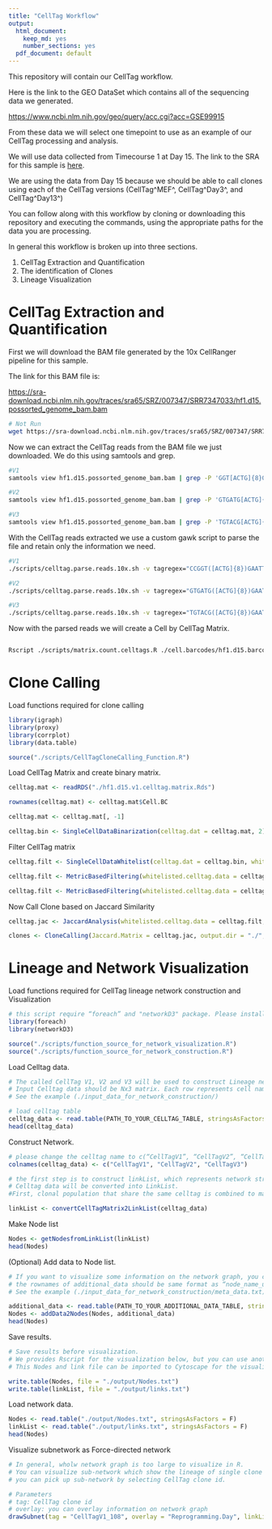 ```yaml
---
title: "CellTag Workflow"
output:
  html_document: 
    keep_md: yes
    number_sections: yes
  pdf_document: default
---
```


This repository will contain our CellTag workflow.

Here is the link to the GEO DataSet which contains all of the sequencing data we generated.

https://www.ncbi.nlm.nih.gov/geo/query/acc.cgi?acc=GSE99915

From these data we will select one timepoint to use as an example of our CellTag processing and analysis.

We will use data collected from Timecourse 1 at Day 15. The link to the SRA for this sample is [here](https://trace.ncbi.nlm.nih.gov/Traces/sra/?run=SRR7347033).

We are using the data from Day 15 because we should be able to call clones using each of the CellTag versions (CellTag^MEF^, CellTag^Day3^, and CellTag^Day13^)

You can follow along with this workflow by cloning or downloading this repository and executing the commands, using the appropriate paths for the data you are processing.

In general this workflow is broken up into three sections.

1. CellTag Extraction and Quantification
2. The identification of Clones
3. Lineage Visualization

# CellTag Extraction and Quantification

First we will download the BAM file generated by the 10x CellRanger pipeline for this sample.

The link for this BAM file is:

https://sra-download.ncbi.nlm.nih.gov/traces/sra65/SRZ/007347/SRR7347033/hf1.d15.possorted_genome_bam.bam


```bash
# Not Run
wget https://sra-download.ncbi.nlm.nih.gov/traces/sra65/SRZ/007347/SRR7347033/hf1.d15.possorted_genome_bam.bam

```

Now we can extract the CellTag reads from the BAM file we just downloaded. We do this using samtools and grep.


```bash
#V1
samtools view hf1.d15.possorted_genome_bam.bam | grep -P 'GGT[ACTG]{8}GAATTC' > v1.celltag.reads.out

#V2
samtools view hf1.d15.possorted_genome_bam.bam | grep -P 'GTGATG[ACTG]{8}GAATTC' > v2.celltag.reads.out

#V3
samtools view hf1.d15.possorted_genome_bam.bam | grep -P 'TGTACG[ACTG]{8}GAATTC' > v3.celltag.reads.out

```

With the CellTag reads extracted we use a custom gawk script to parse the file and retain only the information we need.


```bash
#V1
./scripts/celltag.parse.reads.10x.sh -v tagregex="CCGGT([ACTG]{8})GAATTC" v1.celltag.reads.out > v1.celltag.parsed.tsv

#V2
./scripts/celltag.parse.reads.10x.sh -v tagregex="GTGATG([ACTG]{8})GAATTC" v2.celltag.reads.out > v2.celltag.parsed.tsv

#V3
./scripts/celltag.parse.reads.10x.sh -v tagregex="TGTACG([ACTG]{8})GAATTC" v3.celltag.reads.out > v3.celltag.parsed.tsv

```

Now with the parsed reads we will create a Cell by CellTag Matrix.


```bash

Rscript ./scripts/matrix.count.celltags.R ./cell.barcodes/hf1.d15.barcodes.tsv v1.celltag.parsed.tsv hf1.d15.v1

```


# Clone Calling

Load functions required for clone calling


```r
library(igraph)
library(proxy)
library(corrplot)
library(data.table)

source("./scripts/CellTagCloneCalling_Function.R")
```


Load CellTag Matrix and create binary matrix.



```r
celltag.mat <- readRDS("./hf1.d15.v1.celltag.matrix.Rds")

rownames(celltag.mat) <- celltag.mat$Cell.BC

celltag.mat <- celltag.mat[, -1]

celltag.bin <- SingleCellDataBinarization(celltag.dat = celltag.mat, 2)
```


Filter CellTag matrix


```r
celltag.filt <- SingleCellDataWhitelist(celltag.dat = celltag.bin, whitels.cell.tag.file = "whitelist/V1.CellTag.Whitelist.csv")

celltag.filt <- MetricBasedFiltering(whitelisted.celltag.data = celltag.filt, cutoff = 20, comparison = "less")

celltag.filt <- MetricBasedFiltering(whitelisted.celltag.data = celltag.filt, cutoff = 2, comparison = "greater")
```


Now Call Clone based on Jaccard Similarity


```r
celltag.jac <- JaccardAnalysis(whitelisted.celltag.data = celltag.filt, plot.corr = FALSE)

clones <- CloneCalling(Jaccard.Matrix = celltag.jac, output.dir = "./", output.filename = "hf1.d15.v1.clones.csv", correlation.cutoff = 0.7)
```


# Lineage and Network Visualization

Load functions required for CellTag lineage network construction and Visualization

```r
# this script require “foreach” and "networkD3" package. Please install them beforehand.
library(foreach)
library(networkD3)

source("./scripts/function_source_for_network_visualization.R")
source("./scripts/function_source_for_network_construction.R")
```

Load Celltag data.

```r
# The called CellTag V1, V2 and V3 will be used to construct Lineage network graph.
# Input Celltag data should be Nx3 matrix. Each row represents cell name (cell barcode) and each column represents Celltag name.
# See the example (./input_data_for_network_construction/)

# load celltag table
celltag_data <- read.table(PATH_TO_YOUR_CELLTAG_TABLE, stringsAsFactors = F)
head(celltag_data)
```
Construct Network.

```r
# please change the celltag name to c(“CellTagV1”, “CellTagV2”, “CellTagV3”) if you are using different name
colnames(celltag_data) <- c("CellTagV1", "CellTagV2", "CellTagV3")

# the first step is to construct linkList, which represents network structure.
# Celltag data will be converted into LinkList. 
#First, clonal population that share the same celltag is combined to make subnetwork. Then, subnewtorks will be combined further if they are originated from same mother.

linkList <- convertCellTagMatrix2LinkList(celltag_data)
```

Make Node list

```r
Nodes <- getNodesfromLinkList(linkList)
head(Nodes)
```
(Optional) Add data to Node list.

```r
# If you want to visualize some information on the network graph, you can add any information to Node list. 
# the rownames of additional_data should be same format as “node_name_unmodified” in Nedes
# See the example (./input_data_for_network_construction/meta_data.txt)

additional_data <- read.table(PATH_TO_YOUR_ADDITIONAL_DATA_TABLE, stringsAsFactors = F)
Nodes <- addData2Nodes(Nodes, additional_data)
head(Nodes)

```

Save results.

```r
# Save results before visualization.
# We provides Rscript for the visualization below, but you can use another software for network visualization. 
# This Nodes and link file can be imported to Cytoscape for the visualization.

write.table(Nodes, file = "./output/Nodes.txt")
write.table(linkList, file = "./output/links.txt")
```

Load network data.

```r
Nodes <- read.table("./output/Nodes.txt", stringsAsFactors = F)
linkList <- read.table("./output/links.txt", stringsAsFactors = F)
head(Nodes)
```

Visualize subnetwork as Force-directed network

```r
# In general, wholw network graph is too large to visualize in R.
# You can visualize sub-network which show the lineage of single clone instead of whole network graph. 
# you can pick up sub-network by selecting CellTag clone id.

# Parameters
# tag: CellTag clone id
# overlay: you can overlay information on network graph
drawSubnet(tag = "CellTagV1_108", overlay = "Reprogramming.Day", linkList = linkList, Nodes = Nodes )

```

